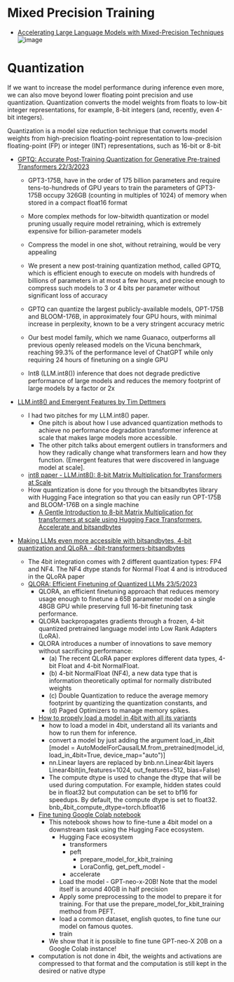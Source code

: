 # Mixed Precision Training
- [Accelerating Large Language Models with Mixed-Precision Techniques](https://lightning.ai/pages/community/tutorial/accelerating-large-language-models-with-mixed-precision-techniques/)  
 ![image](https://github.com/harirajeev/learn_LLMS/assets/13446418/41f0694a-5178-4a64-9123-9c932d9ee6a2)
 
# Quantization
If we want to increase the model performance during inference even more, we can also move beyond lower floating point precision and use quantization. Quantization converts the model weights from floats to low-bit integer representations, for example, 8-bit integers (and, recently, even 4-bit integers).

Quantization is a model size reduction technique that converts model weights from high-precision floating-point representation to low-precision floating-point (FP) or integer (INT) representations, such as 16-bit or 8-bit

  - [GPTQ: Accurate Post-Training Quantization for Generative Pre-trained Transformers 22/3/2023](https://arxiv.org/pdf/2210.17323.pdf)
    - GPT3-175B, have in the order of 175 billion parameters and require tens-to-hundreds of GPU years to train
the parameters of GPT3-175B occupy 326GB (counting in multiples of 1024) of memory when stored in a compact float16 format
    - More complex methods for low-bitwidth quantization or model pruning usually require model retraining, which is extremely expensive for billion-parameter models
    - Compress the model in one shot, without retraining, would be very appealing
    - We present a new post-training quantization method, called GPTQ, which is efficient enough to execute on models with hundreds of billions of parameters in at most a few hours, and precise enough to compress such models to 3 or 4 bits per parameter without significant loss of accuracy
    - GPTQ can quantize the largest publicly-available models, OPT-175B and BLOOM-176B, in approximately four GPU hours, with minimal increase in
perplexity, known to be a very stringent accuracy metric  
 
    - Our best model family, which we name Guanaco, outperforms all previous openly released models on the Vicuna benchmark, reaching 99.3% 
of the performance level of ChatGPT while only requiring 24 hours of finetuning on a single GPU
  
    - Int8 (LLM.int8()) inference that does not degrade predictive performance of large models and reduces the memory footprint of large models by a factor or 2x
  - [LLM.int8() and Emergent Features by Tim Dettmers](https://timdettmers.com/2022/08/17/llm-int8-and-emergent-features/)
     - I had two pitches for my LLM.int8() paper. 
       - One pitch is about how I use advanced quantization methods to achieve no performance degradation transformer inference at scale that makes large models more accessible. 
       - The other pitch talks about emergent outliers in transformers and how they radically change what transformers learn and how they function.  (Emergent features that were discovered in language model at scale].
    - [int8 paper - LLM.int8(): 8-bit Matrix Multiplication for Transformers at Scale](https://arxiv.org/abs/2208.07339)  
    - How quantization is done for you through the bitsandbytes library with Hugging Face integration so that you can easily run OPT-175B and BLOOM-176B on a single machine 
      - [A Gentle Introduction to 8-bit Matrix Multiplication for transformers at scale using Hugging Face Transformers, Accelerate and bitsandbytes](https://huggingface.co/blog/hf-bitsandbytes-integration)
      
  - [Making LLMs even more accessible with bitsandbytes, 4-bit quantization and QLoRA - 4bit-transformers-bitsandbytes](https://huggingface.co/blog/4bit-transformers-bitsandbytes)  
    - The 4bit integration comes with 2 different quantization types: FP4 and NF4. The NF4 dtype stands for Normal Float 4 and is introduced in the QLoRA paper
    - [QLORA: Efficient Finetuning of Quantized LLMs 23/5/2023](https://arxiv.org/pdf/2305.14314.pdf)
      - QLORA, an efficient finetuning approach that reduces memory usage enough to finetune a 65B parameter model on a single 48GB GPU while preserving full 16-bit finetuning task performance.
      - QLORA backpropagates gradients through a frozen, 4-bit quantized pretrained language model into Low Rank Adapters (LoRA).
      - QLORA introduces a number of innovations to save memory without sacrificing performance: 
        - (a) The recent QLoRA paper explores different data types, 4-bit Float and 4-bit NormalFloat.
        - (b) 4-bit NormalFloat (NF4), a new data type that is information theoretically optimal for normally distributed weights 
        - (c) Double Quantization to reduce the average memory footprint by quantizing the quantization constants, and 
        - (d) Paged Optimizers to manage memory spikes.
      - [How to propely load a model in 4bit with all its variants](https://colab.research.google.com/drive/1ge2F1QSK8Q7h0hn3YKuBCOAS0bK8E0wf?usp=sharing#scrollTo=VPD7QS_DR-mw)
         - how to load a model in 4bit, understand all its variants and how to run them for inference.
         - convert a model by just adding the argument load_in_4bit [model = AutoModelForCausalLM.from_pretrained(model_id, load_in_4bit=True, device_map="auto")]
         - nn.Linear layers are replaced by bnb.nn.Linear4bit layers  Linear4bit(in_features=1024, out_features=512, bias=False)
         - The compute dtype is used to change the dtype that will be used during computation. For example, hidden states could be in float32 but computation can be set to bf16 for speedups. By default, the compute dtype is set to float32. bnb_4bit_compute_dtype=torch.bfloat16
      - [Fine tuning Google Colab notebook](https://colab.research.google.com/drive/1VoYNfYDKcKRQRor98Zbf2-9VQTtGJ24k?usp=sharing) 
         - This notebook shows how to fine-tune a 4bit model on a downstream task using the Hugging Face ecosystem. 
           - Hugging Face ecosystem
             - transformers 
             - peft  
               - prepare_model_for_kbit_training
               - LoraConfig, get_peft_model               -
             - accelerate
           - Load the model - GPT-neo-x-20B! Note that the model itself is around 40GB in half precision
           - Apply some preprocessing to the model to prepare it for training. For that use the prepare_model_for_kbit_training method from PEFT.
           - load a common dataset, english quotes, to fine tune our model on famous quotes.
           - train
         - We show that it is possible to fine tune GPT-neo-X 20B on a Google Colab instance!
      - computation is not done in 4bit, the weights and activations are compressed to that format and the computation is still kept in the desired or native dtype
